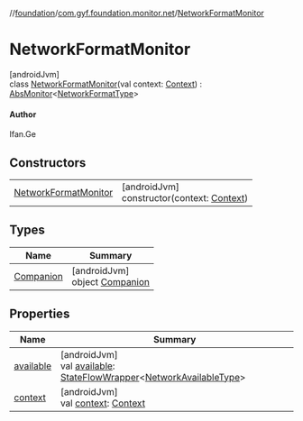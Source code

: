 //[foundation](../../../index.md)/[com.gyf.foundation.monitor.net](../index.md)/[NetworkFormatMonitor](index.md)

# NetworkFormatMonitor

[androidJvm]\
class [NetworkFormatMonitor](index.md)(val context: [Context](https://developer.android.com/reference/kotlin/android/content/Context.html)) : [AbsMonitor](../../com.gyf.foundation.monitor/-abs-monitor/index.md)&lt;[NetworkFormatType](../-network-format-type/index.md)&gt; 

#### Author

Ifan.Ge

## Constructors

| | |
|---|---|
| [NetworkFormatMonitor](-network-format-monitor.md) | [androidJvm]<br>constructor(context: [Context](https://developer.android.com/reference/kotlin/android/content/Context.html)) |

## Types

| Name | Summary |
|---|---|
| [Companion](-companion/index.md) | [androidJvm]<br>object [Companion](-companion/index.md) |

## Properties

| Name | Summary |
|---|---|
| [available](available.md) | [androidJvm]<br>val [available](available.md): [StateFlowWrapper](../../com.gyf.foundation.ext.flow/-state-flow-wrapper/index.md)&lt;[NetworkAvailableType](../-network-available-type/index.md)&gt; |
| [context](context.md) | [androidJvm]<br>val [context](context.md): [Context](https://developer.android.com/reference/kotlin/android/content/Context.html) |